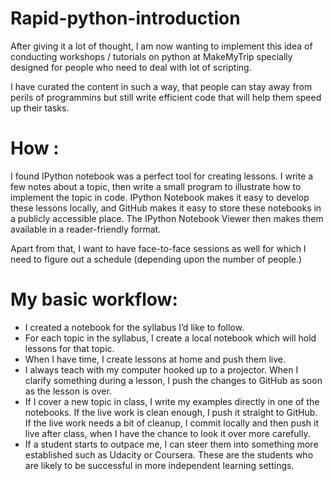 Rapid-python-introduction
=========================

After giving it a lot of thought, I am now wanting to implement this idea of conducting workshops / tutorials on python at MakeMyTrip specially designed for people who need to deal with lot of scripting.

I have curated the content in such a way, that people can stay away from perils of programmins but still write efficient code that will help them speed up their tasks.

How :
=====

I found IPython notebook was a perfect tool for creating lessons. I write a few notes about a topic, then write a small program to illustrate how to implement the topic in code. IPython Notebook makes it easy to develop these lessons locally, and GitHub makes it easy to store these notebooks in a publicly accessible place. The IPython Notebook Viewer then makes them available in a reader-friendly format.

Apart from that, I want to have face-to-face sessions as well for which I need to figure out a schedule (depending upon the number of people.)

My basic workflow:
==================

* I created a notebook for the syllabus I’d like to follow.
* For each topic in the syllabus, I create a local notebook which will hold lessons for that topic.
* When I have time, I create lessons at home and push them live.
* I always teach with my computer hooked up to a projector. When I clarify something during a lesson, I push the changes to GitHub as soon as the lesson is over.
* If I cover a new topic in class, I write my examples directly in one of the notebooks. If the live work is clean enough, I push it straight to GitHub. If the live work needs a bit of cleanup, I commit locally and then push it live after class, when I have the chance to look it over more carefully.
* If a student starts to outpace me, I can steer them into something more established such as Udacity or Coursera. These are the students who are likely to be successful in more independent learning settings.
